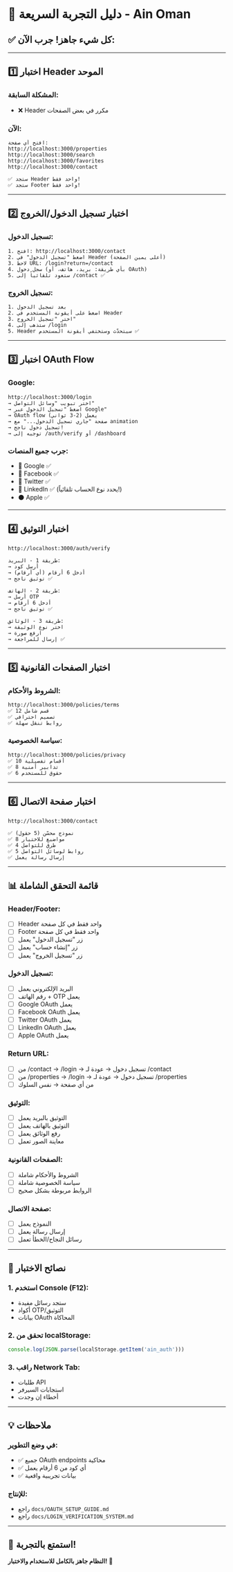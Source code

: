 # 🧪 دليل التجربة السريعة - Ain Oman

## ✅ كل شيء جاهز! جرب الآن:

---

## 1️⃣ اختبار Header الموحد

### المشكلة السابقة:
- ❌ Header مكرر في بعض الصفحات

### الآن:
```
افتح أي صفحة:
http://localhost:3000/properties
http://localhost:3000/search
http://localhost:3000/favorites
http://localhost:3000/contact

✅ ستجد Header واحد فقط!
✅ ستجد Footer واحد فقط!
```

---

## 2️⃣ اختبار تسجيل الدخول/الخروج

### تسجيل الدخول:
```
1. افتح: http://localhost:3000/contact
2. اضغط "تسجيل الدخول" في Header (أعلى يمين الصفحة)
3. لاحظ URL: /login?return=/contact
4. سجل دخول (بأي طريقة: بريد، هاتف، أو OAuth)
5. ستعود تلقائياً إلى /contact ✅
```

### تسجيل الخروج:
```
1. بعد تسجيل الدخول
2. اضغط على أيقونة المستخدم في Header
3. اختر "تسجيل الخروج"
4. ستذهب إلى /login
5. Header سيتحدّث وستختفي أيقونة المستخدم ✅
```

---

## 3️⃣ اختبار OAuth Flow

### Google:
```
http://localhost:3000/login
→ اختر تبويب "وسائل التواصل"
→ اضغط "تسجيل الدخول عبر Google"
→ OAuth flow يعمل (2-3 ثواني)
→ صفحة "جاري تسجيل الدخول..." مع animation
→ تسجيل دخول ناجح!
→ توجيه إلى /auth/verify أو /dashboard
```

### جرب جميع المنصات:
- 🔴 Google ✅
- 🔵 Facebook ✅
- 🔵 Twitter ✅
- 🔵 LinkedIn ✅ (يحدد نوع الحساب تلقائياً!)
- ⚫ Apple ✅

---

## 4️⃣ اختبار التوثيق

```
http://localhost:3000/auth/verify

طريقة 1 - البريد:
→ أرسل كود
→ أدخل 6 أرقام (أي أرقام)
→ توثيق ناجح ✅

طريقة 2 - الهاتف:
→ أرسل OTP
→ أدخل 6 أرقام
→ توثيق ناجح ✅

طريقة 3 - الوثائق:
→ اختر نوع الوثيقة
→ ارفع صورة
→ إرسال للمراجعة ✅
```

---

## 5️⃣ اختبار الصفحات القانونية

### الشروط والأحكام:
```
http://localhost:3000/policies/terms
✅ 12 قسم شامل
✅ تصميم احترافي
✅ روابط تنقل سهلة
```

### سياسة الخصوصية:
```
http://localhost:3000/policies/privacy
✅ 10 أقسام تفصيلية
✅ 8 تدابير أمنية
✅ 6 حقوق للمستخدم
```

---

## 6️⃣ اختبار صفحة الاتصال

```
http://localhost:3000/contact

✅ نموذج محسّن (5 حقول)
✅ 8 مواضيع للاختيار
✅ 4 طرق للتواصل
✅ 5 روابط لوسائل التواصل
✅ إرسال رسالة يعمل
```

---

## 📊 قائمة التحقق الشاملة

### Header/Footer:
- [ ] Header واحد فقط في كل صفحة
- [ ] Footer واحد فقط في كل صفحة
- [ ] زر "تسجيل الدخول" يعمل
- [ ] زر "إنشاء حساب" يعمل
- [ ] زر "تسجيل الخروج" يعمل

### تسجيل الدخول:
- [ ] البريد الإلكتروني يعمل
- [ ] رقم الهاتف + OTP يعمل
- [ ] Google OAuth يعمل
- [ ] Facebook OAuth يعمل
- [ ] Twitter OAuth يعمل
- [ ] LinkedIn OAuth يعمل
- [ ] Apple OAuth يعمل

### Return URL:
- [ ] من /contact → /login → تسجيل دخول → عودة لـ /contact
- [ ] من /properties → /login → تسجيل دخول → عودة لـ /properties
- [ ] من أي صفحة → نفس السلوك

### التوثيق:
- [ ] التوثيق بالبريد يعمل
- [ ] التوثيق بالهاتف يعمل
- [ ] رفع الوثائق يعمل
- [ ] معاينة الصور تعمل

### الصفحات القانونية:
- [ ] الشروط والأحكام شاملة
- [ ] سياسة الخصوصية شاملة
- [ ] الروابط مربوطة بشكل صحيح

### صفحة الاتصال:
- [ ] النموذج يعمل
- [ ] إرسال رسالة يعمل
- [ ] رسائل النجاح/الخطأ تعمل

---

## 🎯 نصائح الاختبار

### 1. استخدم Console (F12):
- ستجد رسائل مفيدة
- أكواد OTP/التوثيق
- بيانات OAuth المحاكاة

### 2. تحقق من localStorage:
```javascript
console.log(JSON.parse(localStorage.getItem('ain_auth')))
```

### 3. راقب Network Tab:
- طلبات API
- استجابات السيرفر
- أخطاء إن وجدت

---

## 💡 ملاحظات

### في وضع التطوير:
- ✅ جميع OAuth endpoints محاكية
- ✅ أي كود من 6 أرقام يعمل
- ✅ بيانات تجريبية واقعية

### للإنتاج:
- راجع `docs/OAUTH_SETUP_GUIDE.md`
- راجع `docs/LOGIN_VERIFICATION_SYSTEM.md`

---

## 🎉 استمتع بالتجربة!

**النظام جاهز بالكامل للاستخدام والاختبار!** 🚀

